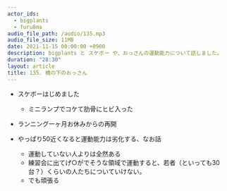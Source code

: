 ```yaml
---
actor_ids:
  - bigplants
  - furu8ma
audio_file_path: /audio/135.mp3
audio_file_size: 11MB
date: 2021-11-15 00:00:00 +0900
description: bigplants と スケボー や、おっさんの運動能力について話しました。
duration: "28:30"
layout: article
title: 135. 橋の下のおっさん
---
```


- スケボーはじめました
    - ミニランプでコケて肋骨にヒビ入った
- ランニング一ヶ月お休みからの再開


- やっぱり50近くなると運動能力は劣化する、なお話
    - 運動していない人よりは全然ある
    - 練習会に出てげ○がでそうな領域で運動すると、若者（といっても30台？）くらいの人たちについていけない。
    - でも頑張る

